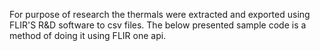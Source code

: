 For purpose of research the thermals were extracted and exported using FLIR'S R&D software to csv files. The below presented sample
code is a method of doing it using FLIR one api.
